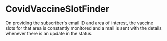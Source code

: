 # CovidVaccineSlotFinder

On providing the subscriber's email ID and area of interest, the vaccine slots for that area is constantly monitored and a mail is sent with the details whenever there is an update in the status.

